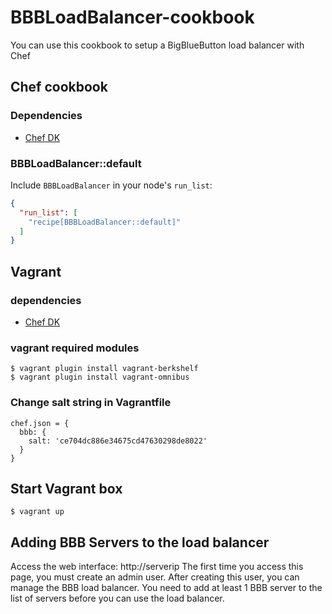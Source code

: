 # BBBLoadBalancer-cookbook

You can use this cookbook to setup a BigBlueButton load balancer with Chef

## Chef cookbook

### Dependencies

- [Chef DK](https://downloads.chef.io/chef-dk/)

### BBBLoadBalancer::default

Include `BBBLoadBalancer` in your node's `run_list`:

```json
{
  "run_list": [
    "recipe[BBBLoadBalancer::default]"
  ]
}
```

## Vagrant

### dependencies

- [Chef DK](https://downloads.chef.io/chef-dk/)

### vagrant required modules

    $ vagrant plugin install vagrant-berkshelf
    $ vagrant plugin install vagrant-omnibus

### Change salt string in Vagrantfile

    chef.json = {
      bbb: {
        salt: 'ce704dc886e34675cd47630298de8022'
      }
    }

## Start Vagrant box

    $ vagrant up


## Adding BBB Servers to the load balancer

Access the web interface: http://serverip
The first time you access this page, you must create an admin user. After creating this user, you can manage the BBB load balancer. You need to add at least 1 BBB server to the list of servers before you can use the load balancer.

